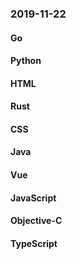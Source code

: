 ### 2019-11-22

#### Go

#### Python

#### HTML

#### Rust

#### CSS

#### Java

#### Vue

#### JavaScript

#### Objective-C

#### TypeScript
